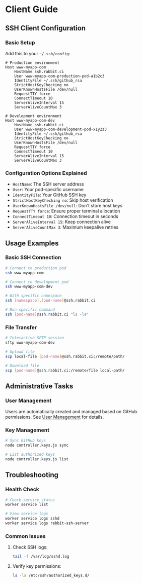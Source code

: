 # Client Guide

## SSH Client Configuration

### Basic Setup
Add this to your `~/.ssh/config`:

```ssh-config
# Production environment
Host www-myapp-com
    HostName ssh.rabbit.ci
    User www-myapp-com-production-pod-a1b2c3
    IdentityFile ~/.ssh/github_rsa
    StrictHostKeyChecking no
    UserKnownHostsFile /dev/null
    RequestTTY force
    ConnectTimeout 10
    ServerAliveInterval 15
    ServerAliveCountMax 3

# Development environment
Host www-myapp-com-dev
    HostName ssh.rabbit.ci
    User www-myapp-com-development-pod-x1y2z3
    IdentityFile ~/.ssh/github_rsa
    StrictHostKeyChecking no
    UserKnownHostsFile /dev/null
    RequestTTY force
    ConnectTimeout 10
    ServerAliveInterval 15
    ServerAliveCountMax 3
```

### Configuration Options Explained
- `HostName`: The SSH server address
- `User`: Your pod-specific username
- `IdentityFile`: Your GitHub SSH key
- `StrictHostKeyChecking no`: Skip host verification
- `UserKnownHostsFile /dev/null`: Don't store host keys
- `RequestTTY force`: Ensure proper terminal allocation
- `ConnectTimeout 10`: Connection timeout in seconds
- `ServerAliveInterval 15`: Keep connection alive
- `ServerAliveCountMax 3`: Maximum keepalive retries

## Usage Examples

### Basic SSH Connection
```bash
# Connect to production pod
ssh www-myapp-com

# Connect to development pod
ssh www-myapp-com-dev

# With specific namespace
ssh [namespace].[pod-name]@ssh.rabbit.ci

# Run specific command
ssh [pod-name]@ssh.rabbit.ci "ls -la"
```

### File Transfer
```bash
# Interactive SFTP session
sftp www-myapp-com-dev

# Upload file
scp local-file [pod-name]@ssh.rabbit.ci:/remote/path/

# Download file
scp [pod-name]@ssh.rabbit.ci:/remote/file local-path/
```

## Administrative Tasks

### User Management
Users are automatically created and managed based on GitHub permissions. See [User Management](user-management.md) for details.

### Key Management
```bash
# Sync GitHub keys
node controller.keys.js sync

# List authorized keys
node controller.keys.js list
```

## Troubleshooting

### Health Check
```bash
# Check service status
worker service list

# View service logs
worker service logs sshd
worker service logs rabbit-ssh-server
```

### Common Issues
1. Check SSH logs:
   ```bash
   tail -f /var/log/sshd.log
   ```

2. Verify key permissions:
   ```bash
   ls -la /etc/ssh/authorized_keys.d/
   ```
